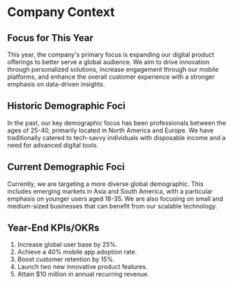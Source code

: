 # Company Context

## Focus for This Year
This year, the company's primary focus is expanding our digital product offerings to better serve a global audience. We aim to drive innovation through personalized solutions, increase engagement through our mobile platforms, and enhance the overall customer experience with a stronger emphasis on data-driven insights.

## Historic Demographic Foci
In the past, our key demographic focus has been professionals between the ages of 25-40, primarily located in North America and Europe. We have traditionally catered to tech-savvy individuals with disposable income and a need for advanced digital tools.

## Current Demographic Foci
Currently, we are targeting a more diverse global demographic. This includes emerging markets in Asia and South America, with a particular emphasis on younger users aged 18-35. We are also focusing on small and medium-sized businesses that can benefit from our scalable technology.

## Year-End KPIs/OKRs
1. Increase global user base by 25%.
2. Achieve a 40% mobile app adoption rate.
3. Boost customer retention by 15%.
4. Launch two new innovative product features.
5. Attain $10 million in annual recurring revenue.
